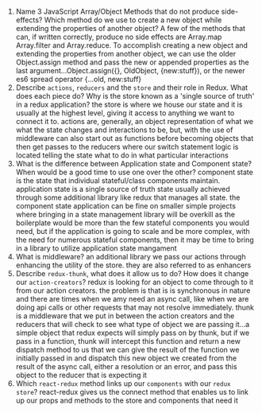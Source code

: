 1.  Name 3 JavaScript Array/Object Methods that do not produce side-effects? Which method do we use to create a new object while extending the properties of another object?
    A few of the methods that can, if written correctly, produce no side effects are Array.map Array.filter and Array.reduce. To accomplish creating a new object and extending the properties from another object, we can use the older Object.assign method and pass the new or appended properties as the last argument...Object.assign({}, OldObject, {new:stuff}), or the newer es6 spread operator {...old, new:stuff}
1.  Describe `actions`, `reducers` and the `store` and their role in Redux. What does each piece do? Why is the store known as a 'single source of truth' in a redux application? the store is where we house our state and it is usually at the highest level, giving it access to anything we want to connect it to. actions are, generally, an object representation of what we what the state changes and interactions to be, but, with the use of middleware can also start out as functions before becoming objects that then get passes to the reducers where our switch statement logic is located telling the state what to do in what particular interactions
1.  What is the difference between Application state and Component state? When would be a good time to use one over the other? component state is the state that individual stateful/class components maintain. application state is a single source of truth state usually achieved through some additional library like redux that manages all state. the component state application can be fine on smaller simple projects where bringing in a state management library will be overkill as the boilerplate would be more than the few stateful components you would need, but if the application is going to scale and be more complex, with the need for numerous stateful components, then it may be time to bring in a library to utilize application state mangament
1.  What is middleware? an additional library we pass our actions through enhancing the utility of the store. they are also referred to as enhancers
1.  Describe `redux-thunk`, what does it allow us to do? How does it change our `action-creators`? redux is looking for an object to come through to it from our action creators. the problem is that is is synchronous in nature and there are times when we amy need an async call, like when we are doing api calls or other requests that may not resolve immediately. thunk is a middleware that we put in between the action creators and the reducers that will check to see what type of object we are passing it...a simple object that redux expects will simply pass on by thunk, but if we pass in a function, thunk will intercept this function and return a new dispatch method to us that we can give the result of the function we initially passed in and dispatch this new object we created from the result of the async call, either a resolution or an error, and pass this object to the reducer that is expecting it
1.  Which `react-redux` method links up our `components` with our `redux store`? react-redux gives us the connect method that enables us to link up our props and methods to the store and components that need it
